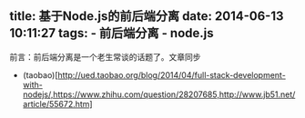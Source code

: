 title: 基于Node.js的前后端分离
date: 2014-06-13 10:11:27
tags:
	- 前后端分离
	- node.js
---
前言：前后端分离是一个老生常谈的话题了。文章同步
- (taobao)[http://ued.taobao.org/blog/2014/04/full-stack-development-with-nodejs/,https://www.zhihu.com/question/28207685,http://www.jb51.net/article/55672.htm]
